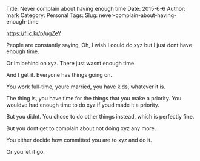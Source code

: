 Title: Never complain about having enough time
Date: 2015-6-6
Author: mark
Category: Personal
Tags: 
Slug: never-complain-about-having-enough-time

https://flic.kr/p/ugZeY

People are constantly saying, Oh, I wish I could do xyz but I just dont have enough time.

Or Im behind on xyz. There just wasnt enough time.

And I get it. Everyone has things going on.

You work full-time, youre married, you have kids, whatever it is.

The thing is, you have time for the things that you make a priority. You wouldve had enough time to do xyz if youd made it a priority.

But you didnt. You chose to do other things instead, which is perfectly fine.

But you dont get to complain about not doing xyz any more.

You either decide how committed you are to xyz and do it.

Or you let it go.


